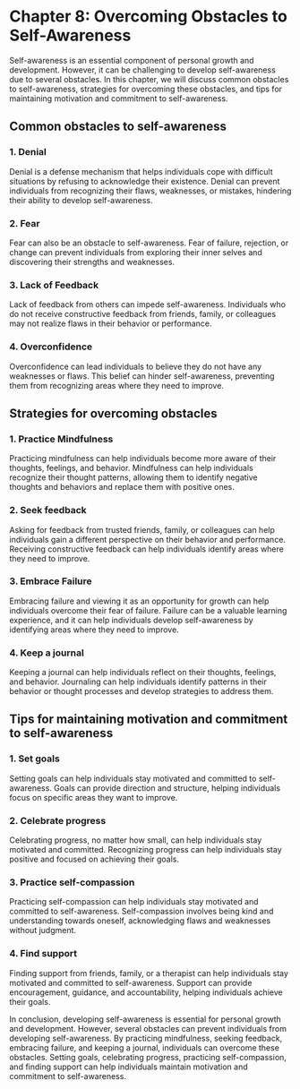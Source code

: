 Chapter 8: Overcoming Obstacles to Self-Awareness
=================================================

Self-awareness is an essential component of personal growth and development. However, it can be challenging to develop self-awareness due to several obstacles. In this chapter, we will discuss common obstacles to self-awareness, strategies for overcoming these obstacles, and tips for maintaining motivation and commitment to self-awareness.

Common obstacles to self-awareness
----------------------------------

### 1. Denial

Denial is a defense mechanism that helps individuals cope with difficult situations by refusing to acknowledge their existence. Denial can prevent individuals from recognizing their flaws, weaknesses, or mistakes, hindering their ability to develop self-awareness.

### 2. Fear

Fear can also be an obstacle to self-awareness. Fear of failure, rejection, or change can prevent individuals from exploring their inner selves and discovering their strengths and weaknesses.

### 3. Lack of Feedback

Lack of feedback from others can impede self-awareness. Individuals who do not receive constructive feedback from friends, family, or colleagues may not realize flaws in their behavior or performance.

### 4. Overconfidence

Overconfidence can lead individuals to believe they do not have any weaknesses or flaws. This belief can hinder self-awareness, preventing them from recognizing areas where they need to improve.

Strategies for overcoming obstacles
-----------------------------------

### 1. Practice Mindfulness

Practicing mindfulness can help individuals become more aware of their thoughts, feelings, and behavior. Mindfulness can help individuals recognize their thought patterns, allowing them to identify negative thoughts and behaviors and replace them with positive ones.

### 2. Seek feedback

Asking for feedback from trusted friends, family, or colleagues can help individuals gain a different perspective on their behavior and performance. Receiving constructive feedback can help individuals identify areas where they need to improve.

### 3. Embrace Failure

Embracing failure and viewing it as an opportunity for growth can help individuals overcome their fear of failure. Failure can be a valuable learning experience, and it can help individuals develop self-awareness by identifying areas where they need to improve.

### 4. Keep a journal

Keeping a journal can help individuals reflect on their thoughts, feelings, and behavior. Journaling can help individuals identify patterns in their behavior or thought processes and develop strategies to address them.

Tips for maintaining motivation and commitment to self-awareness
----------------------------------------------------------------

### 1. Set goals

Setting goals can help individuals stay motivated and committed to self-awareness. Goals can provide direction and structure, helping individuals focus on specific areas they want to improve.

### 2. Celebrate progress

Celebrating progress, no matter how small, can help individuals stay motivated and committed. Recognizing progress can help individuals stay positive and focused on achieving their goals.

### 3. Practice self-compassion

Practicing self-compassion can help individuals stay motivated and committed to self-awareness. Self-compassion involves being kind and understanding towards oneself, acknowledging flaws and weaknesses without judgment.

### 4. Find support

Finding support from friends, family, or a therapist can help individuals stay motivated and committed to self-awareness. Support can provide encouragement, guidance, and accountability, helping individuals achieve their goals.

In conclusion, developing self-awareness is essential for personal growth and development. However, several obstacles can prevent individuals from developing self-awareness. By practicing mindfulness, seeking feedback, embracing failure, and keeping a journal, individuals can overcome these obstacles. Setting goals, celebrating progress, practicing self-compassion, and finding support can help individuals maintain motivation and commitment to self-awareness.
